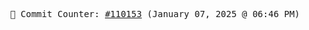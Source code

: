 <p align="center">
    <samp>
        📮 Commit Counter: <a href="https://github.com/Javascript-void0/Javascript-void0/commits/main">#110153</a> (January 07, 2025 @ 06:46 PM)
    </samp>
</p>